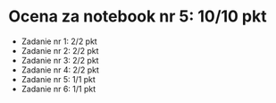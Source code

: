 # Ocena za notebook nr 5: 10/10 pkt
* Zadanie nr 1: 2/2 pkt
* Zadanie nr 2: 2/2 pkt
* Zadanie nr 3: 2/2 pkt
* Zadanie nr 4: 2/2 pkt
* Zadanie nr 5: 1/1 pkt
* Zadanie nr 6: 1/1 pkt
